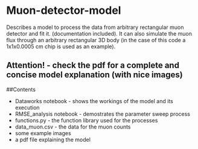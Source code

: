# Muon-detector-model

Describes a model to process the data from arbitrary rectangular muon detector and fit it. (documentation included).
It can also simulate the muon flux through an arbitrary rectangular 3D body (in the case of this code a 1x1x0.0005 cm chip is used as an example).

## Attention! - check the pdf for a complete and concise model explanation (with nice images)



##Contents

* Dataworks notebook - shows the workings of the model and its execution
* RMSE_analysis notebook - demostrates the parameter sweep process
* functions.py - the function library used for the processes
* data_muon.csv - the data for the muon counts
* some example images
* a pdf file explaining the model


